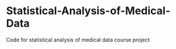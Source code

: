 # Statistical-Analysis-of-Medical-Data
Code for statistical analysis of medical data course project
